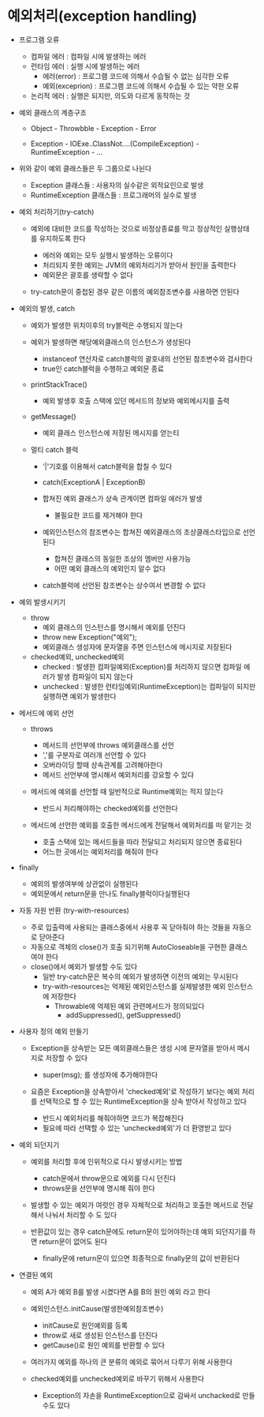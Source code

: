 # 예외처리(exception handling)
- 프로그램 오류
 	- 컴파일 에러 : 컴파일 시에 발생하는 에러
	- 런타임 에러 : 실행 시에 발생하는 에러
		- 에러(error) : 프로그램 코드에 의해서 수습될 수 없는 심각한 오류
 		- 예외(exceprion) : 프로그램 코드에 의해서 수습될 수 있는 약한 오류
	- 논리적 에러 : 실행은 되지만, 의도와 다르게 동작하는 것

- 예외 클래스의 계층구조
	- Object 	- Throwbble - Exception
 		     	- Error

	- Exception - IOExe..ClassNot....(CompileException)
	            - RuntimeException - ...


- 위와 같이 예외 클래스들은 두 그룹으로 나뉜다
	- Exception 클래스들 : 사용자의 실수같은 외적요인으로 발생
	- RuntimeException 클래스들 : 프로그래머의 실수로 발생

- 예외 처리하기(try-catch)
	- 예외에 대비한 코드를 작성하는 것으로 비정상종료를 막고 정상적인 실행상태를 유지하도록 한다
		- 에러와 예외는 모두 실행시 발생하는 오류이다
		- 처리되지 못한 예외는 JVM의 예외처리기가 받아서 원인을 출력한다
		- 예외문은 괄호를 생략할 수 없다

	- try-catch문이 중첩된 경우 같은 이름의 예외참조변수를 사용하면 안된다

- 예외의 발생, catch
	- 예외가 발생한 위치이후의 try블럭은 수행되지 않는다
	- 예외가 발생하면 해당예외클래스의 인스턴스가 생성된다
		- instanceof 연산자로 catch블럭의 괄호내의 선언된 참조변수와 검사한다
		- true인 catch블럭을 수행하고 예외문 종료
	
	- printStackTrace()
		- 예외 발생후 호출 스택에 있던 메서드의 정보와 예외메시지를 출력
		
	- getMessage()
		- 예외 클래스 인스턴스에 저장된 메시지를 얻는티

	- 멀티 catch 블럭
		- '|'기호를 이용해서 catch블럭을 합칠 수 있다
		- catch(ExceptionA | ExceptionB)
		- 합쳐진 예외 클래스가 상속 관계이면 컴파일 에러가 발생
			- 불필요한 코드를 제거해야 한다

		- 예외인스턴스의 참조변수는 합쳐진 예외클래스의 조상클래스타입으로 선언된다
			- 합쳐진 클래스의 동일한 조상의 멤버만 사용가능
			- 어떤 예외 클래스의 예외인지 알수 없다
		
		- catch블럭에 선언된 참조변수는 상수여서 변경할 수 없다

- 예외 발생시키기
	- throw
		- 예외 클래스의 인스턴스를 명시해서 예외를 던진다
		- throw new Exception("예외");
		- 예외클래스 생성자에 문자열을 주면 인스턴스에 메시지로 저장된다
	- checked예외, unchecked예외
		-  checked : 발생한 컴파일예외(Exception)를 처리하지 않으면 컴파일 에러가 발생 컴파일이 되지 않는다
		- unchecked : 발생한 런타임예외(RuntimeException)는 컴파일이 되지만 실행하면 예외가 발생한다

- 메서드에 예외 선언
	- throws
		- 메서드의 선언부에 throws 예외클래스를 선언
		- ','를 구분자로 여러개 선언할 수 있다
		- 오버라이딩 할때 상속관계를 고려해아한다
		- 메서드 선언부에 명시해서 예외처리를 강요할 수 있다
	
	- 메서드에 예외를 선언할 때 일반적으로 Runtime예외는 적지 않는다
		- 반드시 처리해야하는 checked예외를 선언한다

	- 메서드에 선언한 예외를 호출한 메서드에게 전달해서 예외처리를 떠 맡기는 것
		- 호출 스택에 있는 메서드들을 따라 전달되고 처리되지 않으면 종료된다
		- 어느한 곳에서는 예외처리를 해줘야 한다

- finally
	- 예외의 발생여부에 상관없이 실행된다
	- 예외문에서 return문을 만나도 finally블럭이다실행된다

- 자동 자원 반환 (try-with-resources)
	- 주로 입출력에 사용되는 클래스중에서 사용후 꼭 닫아줘야 하는 것들을 자동으로 닫아준다
	- 자동으로 객체의 close()가 호출 되기위해 AutoCloseable을 구현한 클래스 여야 한다
	- close()에서 예외가 발생할 수도 있다
		- 일반 try-catch문은 복수의 예외가 발생하면 이전의 예외는 무시된다
		- try-with-resources는 억제된 예외인스턴스를 실제발생한 예외 인스턴스에 저장한다
			- Throwable에 억제된 예외 관련메서드가 정의되있다
				- addSuppressed(), getSuppressed()

- 사용자 정의 예외 만들기
	- Exception을 상속받는 모든 예외클래스들은 생성 시에 문자열을 받아서 메시지로 저장할 수 있다
		- super(msg); 를 생성자에 추가해야한다
	
	- 요즘은 Exception을 상속받아서 'checked예외'로 작성하기 보다는 예외 처리를 선택적으로 할 수 있는 RuntimeException을 상속 받아서 작성하고 있다
		- 반드시 예외처리를 해줘야하면 코드가 복잡해진다
		- 필요에 따라 선택할 수 있는 'unchecked예외'가 더 환영받고 있다


- 예외 되던지기
	- 예외를 처리할 후에 인위적으로 다시 발생시키는 방법
		- catch문에서 throw문으로 예외를 다시 던진다
		- throws문을 선언부에 명시해 줘야 한다
	- 발생할 수 있는 예외가 여럿인 경우 자체적으로 처리하고 호출한 메서드로 전달 해서 나눠서 처리할 수 도 있다
	
	- 반환값이 있는 경우 catch문에도 return문이 있어야하는데 예외 되던지기를 하면 return문이 없어도 된다
		- finally문에 return문이 있으면 최종적으로 finally문의 값이 반환된다

- 연결된 예외
	- 예외 A가 예외 B를 발생 시켰다면 A를 B의 원인 예외 라고 한다
	- 예외인스턴스.initCause(발생한예외참조변수)
		- initCause로 원인예외를 등록
		- throw로 새로 생성된 인스턴스를 던진다
		- getCause()로 원인 예외를 반환할 수 있다
	
	- 여러가지 예외를 하나의 큰 분류의 예외로 묶어서 다루기 위해 사용한다
	- checked예외를 unchecked예외로 바꾸기 위해서 사용한다
		- Exception의 자손을 RuntimeException으로 감싸서 unchacked로 만들 수도 있다	


